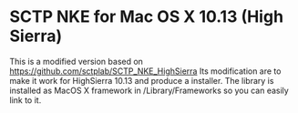 # SCTP NKE for Mac OS X 10.13 (High Sierra)

This is a modified version based on https://github.com/sctplab/SCTP_NKE_HighSierra
Its modification are to make it work for HighSierra 10.13 and produce a installer.
The library is installed as MacOS X framework in /Library/Frameworks so you can easily link to it.

